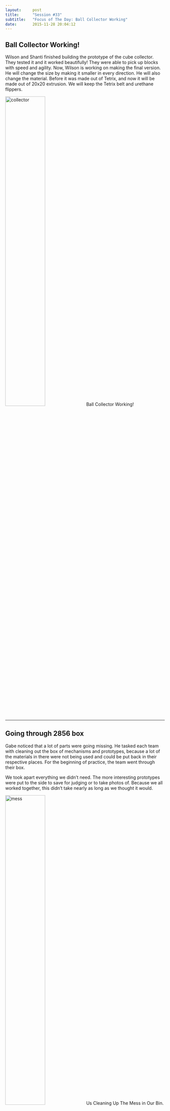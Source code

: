 ```yaml
---
layout:     post
title:      "Session #33"
subtitle:   "Focus of The Day: Ball Collector Working"
date:       2015-11-28 20:04:12
---
```


<h2>Ball Collector Working!</h2>

<p>Wilson and Shanti finished building the prototype of the cube collector. They tested it and it worked beautifully! They were able to pick up blocks with speed and agility. Now, Wilson is working on making the final version. He will change the size by making it smaller in every direction. He will also change the material. Before it was made out of Tetrix, and now it will be made out of 20x20 extrusion. We will keep the Tetrix belt and urethane flippers.</p>

<img src="{{ site.baseurl }}/img/post33-1.jpg" alt="collector" width="50%">
<span style="text-align: left;" class="caption text-muted">Ball Collector Working!</span>

<hr>

<h2>Going through 2856 box</h2>

<p>Gabe noticed that a lot of parts were going missing. He tasked each team with cleaning out the box of mechanisms and prototypes, because a lot of the materials in there were not being used and could be put back in their respective places. For the beginning of practice, the team went through their box.</p>

<p>We took apart everything we didn’t need. The more interesting prototypes were put to the side to save for judging or to take photos of. Because we all worked together, this didn’t take nearly as long as we thought it would.</p>

<img src="{{ site.baseurl }}/img/post33-2.jpg" alt="mess" width="50%">
<span style="text-align: left;" class="caption text-muted">Us Cleaning Up The Mess in Our Bin.</span>

<hr>

<h2>Autonomous work</h2>

<p>Isaac and Matt worked on perfecting the autonomous. They are working hard to get past the debris. They modified their center block tunnel and replaced it with two plows that move all the blocks from out under the treads. Right now they are just cardboard, but if they work, we are hoping to use polycarbonate or metal for these plows. Their largest problem right now is just moving debris so that they can line up with the correct color of the beacon and score the climbers. The autonomous is working great right now, we are just having trouble with the debris getting in the way. Once we get rid of the debris blockage, we will use our PID movement libraries to get to the beacon and image processing to determine the position of the beacon. All of these programs work great then debris is not a problem.</p>

<img src="{{ site.baseurl }}/img/post33-3.jpg" alt="auto" width="50%">
<span style="text-align: left;" class="caption text-muted">Robot On Field Working on Autonomous.</span>

<hr>

<h2>Continuing to finish notebook cover </h2>

<p>After the notebook finished printing, Wilson printed blue plastic to fill in the shapes. In order to keep them in, Wilson and Robert put hot glue on the backs of them. They used a heat gun to melt the glue and spread it around, creating a cool see through effect. Arielle and Robert finished doing this today. All the glue is finished, but the back of the front cover of our notebook has glue all over it and doesn’t look good. In the future, this has to be cleaned. Most likely, they will be putting a paper or duct tape behind the front cover to obscure the glue.</p>

<img src="{{ site.baseurl }}/img/post33-4.jpg" alt="notebook" width="50%">
<span style="text-align: left;" class="caption text-muted">Cover for new Notebook.</span>

<hr>

<h2>CADing the chassis</h2>

<p>Samin finished CAD-ing the chassis. He talked to Gerald about welding the chassis. We will send our CAD-ed file to Pack Fab and have them water jet, mill, and weld the chassis. Samin also worked on redoing some of the wiring on the robot.</p>

<hr>

<h2>Custom settings for Opmode use</h2>

<p>AJ added custom settings for us to use in our Opmode. This includes what side of the field we are on, are we starting close to the ramp or far from the ramp, how many seconds do we wait before executing the Opmode, and more.</p>

<p>He did this so the Opmode can deal with different cases on the field. In theory, we would implement this by using more than one Opmode. We’re not going to do that because we would have to scroll through a thousand different Opmodes. 9 Opmodes would do the same thing as this 1, and whenever you changed something, you would have to change everything.</p>

<p>This should show up on the phone, allowing the person using it to click what the conditions are. This program will allow us to do different things on the field without requiring us to write 9 Opmodes or lose one in a sea of others. </p>
